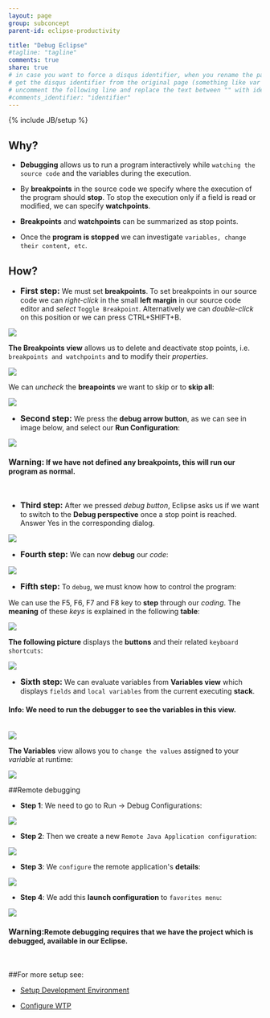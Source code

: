 ```yaml
---
layout: page
group: subconcept
parent-id: eclipse-productivity

title: "Debug Eclipse"
#tagline: "tagline"
comments: true
share: true
# in case you want to force a disqus identifier, when you rename the page
# get the disqus identifier from the original page (something like var disqus_identifier = 'ident';),
# uncomment the following line and replace the text between "" with ident
#comments_identifier: "identifier"
---
```

{% include JB/setup %}

## Why?

* **Debugging** allows us to run a program interactively while ``watching the source code`` and the variables during the execution.

* By **breakpoints** in the source code we specify where the execution of the program should **stop**. To stop the execution only if a field is read or modified, we can specify **watchpoints**.

* **Breakpoints** and **watchpoints** can be summarized as stop points.

* Once the **program is stopped** we can investigate ``variables, change their content, etc``. 
	
## How?
* <font size="3"><b>First step:</b></font> We must set **breakpoints**. To set breakpoints in our source code we can *right-click* in the small **left margin** in our source code editor and *select* ``Toggle Breakpoint``. Alternatively we can *double-click* on this position or we can press <span class="label label-success">CTRL+SHIFT+B</span>.
	
<img class="img-thumbnail center-block" src="debug-images/breakpoint.png"/>

**The Breakpoints view** allows us to delete and deactivate stop points, i.e. ``breakpoints and watchpoints`` and to modify their *properties*. 

<img class="img-thumbnail center-block" src="debug-images/breakpoints.png"/>

We can *uncheck* the **breapoints** we want to skip or to **skip all**:

<img class="img-thumbnail center-block" src="debug-images/skip-breakpoints.png"/>

* <font size="3"><b>Second step:</b></font> We press the **debug arrow button**, as we can see in image below, and select our **Run Configuration**:

<img class="img-thumbnail center-block" src="debug-images/debug.png"/>

<h4><span class="label label-warning"><b><font size="3">Warning:</font></b>  If we have not defined any breakpoints, this will run our program as normal.</span></h4><br>

* <font size="3"><b>Third step:</b></font> After we pressed *debug button*, Eclipse asks us if we want to switch to the **Debug perspective** once a stop point is reached. Answer Yes in the corresponding dialog. 

<img class="img-thumbnail center-block" src="debug-images/debug-dialog.png"/>

* <font size="3"><b>Fourth step:</b></font> We can now **debug** our *code*:

<img class="img-thumbnail center-block" src="debug-images/debugging-perspective.png"/>

* <font size="3"><b>Fifth step:</b></font> To ``debug``, we must know how to control the program:

We can use the <span class="label label-success">F5</span>, <span class="label label-success">F6</span>, <span class="label label-success">F7</span> and <span class="label label-success">F8</span> key to **step** through our *coding*. The **meaning** of these *keys* is explained in the following **table**:

 <img class="img-thumbnail center-block" src="debug-images/table-controls.png"/>
 
**The following picture** displays the **buttons** and their related ``keyboard shortcuts``:
 
 <img class="img-thumbnail center-block" src="debug-images/buttons.png"/>
 
* <font size="3"><b>Sixth step:</b></font> We can evaluate variables from **Variables view** which displays ``fields`` and ``local variables`` from the current executing **stack**.
<h4><span class="label label-info"><b>Info:</b> We need to run the <b>debugger</b> to see the variables in this view.</span></h4><br>
 
 <img class="img-thumbnail center-block" src="debug-images/variables.png"/>

**The Variables** view allows you to ``change the values`` assigned to your *variable* at runtime:

<img class="img-thumbnail center-block" src="debug-images/variables-change.png"/>

##Remote debugging 

* **Step 1**: We need to go to <span class="label label-success">Run -> Debug Configurations</span>:

<img class="img-thumbnail center-block" src="debug-images/remote-step1.png"/>

* **Step 2**: Then we create a new ``Remote Java Application configuration``:

<img class="img-thumbnail center-block" src="debug-images/remote-step2.png"/>

* **Step 3**: We ``configure`` the remote application's **details**:

<img class="img-thumbnail center-block" src="debug-images/remote-step3.png"/>

* **Step 4**: We add this **launch configuration** to ``favorites menu``: 

<img class="img-thumbnail center-block" src="debug-images/remote-step4.png"/>

<h4><span class="label label-warning"><b><font size="3">Warning:</font></b>Remote debugging requires that we have the project which is debugged, available in our Eclipse. </span></h4><br>

##For more setup see:

* [Setup Development Environment](../dev-doc/#SetupDevelopmentEnvironment)
 
* [Configure WTP](index.html#WTP)

